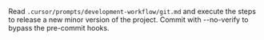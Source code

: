 Read `.cursor/prompts/development-workflow/git.md` and execute the steps to release a new minor version of the project. Commit with --no-verify to bypass the pre-commit hooks.
